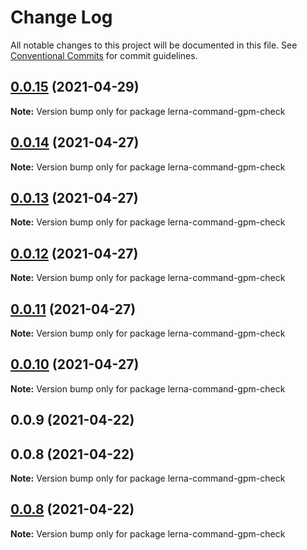 # Change Log

All notable changes to this project will be documented in this file.
See [Conventional Commits](https://conventionalcommits.org) for commit guidelines.

## [0.0.15](https://github.com/imcuttle/lerna-commands/compare/lerna-command-gpm-check@0.0.14...lerna-command-gpm-check@0.0.15) (2021-04-29)

**Note:** Version bump only for package lerna-command-gpm-check





## [0.0.14](https://github.com/imcuttle/lerna-commands/compare/lerna-command-gpm-check@0.0.13...lerna-command-gpm-check@0.0.14) (2021-04-27)

**Note:** Version bump only for package lerna-command-gpm-check





## [0.0.13](https://github.com/imcuttle/lerna-commands/compare/lerna-command-gpm-check@0.0.12...lerna-command-gpm-check@0.0.13) (2021-04-27)

**Note:** Version bump only for package lerna-command-gpm-check





## [0.0.12](https://github.com/imcuttle/lerna-commands/compare/lerna-command-gpm-check@0.0.11...lerna-command-gpm-check@0.0.12) (2021-04-27)

**Note:** Version bump only for package lerna-command-gpm-check





## [0.0.11](https://github.com/imcuttle/lerna-commands/compare/lerna-command-gpm-check@0.0.10...lerna-command-gpm-check@0.0.11) (2021-04-27)

**Note:** Version bump only for package lerna-command-gpm-check





## [0.0.10](https://github.com/imcuttle/lerna-commands/compare/lerna-command-gpm-check@0.0.9...lerna-command-gpm-check@0.0.10) (2021-04-27)

**Note:** Version bump only for package lerna-command-gpm-check





## 0.0.9 (2021-04-22)



## 0.0.8 (2021-04-22)

**Note:** Version bump only for package lerna-command-gpm-check





## [0.0.8](https://github.com/imcuttle/lerna-commands/compare/v0.0.6...v0.0.8) (2021-04-22)

**Note:** Version bump only for package lerna-command-gpm-check

